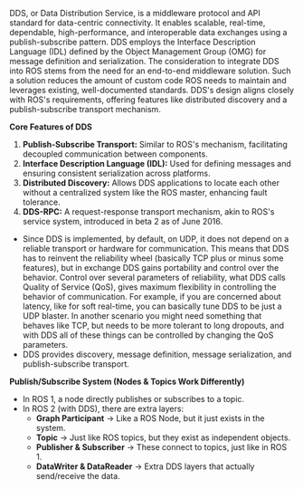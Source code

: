 DDS, or Data Distribution Service, is a middleware protocol and API standard for data-centric connectivity. It enables scalable, real-time, dependable, high-performance, and interoperable data exchanges using a publish-subscribe pattern. DDS employs the Interface Description Language (IDL) defined by the Object Management Group (OMG) for message definition and serialization.
The consideration to integrate DDS into ROS stems from the need for an end-to-end middleware solution. Such a solution reduces the amount of custom code ROS needs to maintain and leverages existing, well-documented standards. DDS's design aligns closely with ROS's requirements, offering features like distributed discovery and a publish-subscribe transport mechanism.

 **Core Features of DDS**

1. **Publish-Subscribe Transport:** Similar to ROS's mechanism, facilitating decoupled communication between components.
2. **Interface Description Language (IDL):** Used for defining messages and ensuring consistent serialization across platforms.
3. **Distributed Discovery:** Allows DDS applications to locate each other without a centralized system like the ROS master, enhancing fault tolerance.
4. **DDS-RPC:** A request-response transport mechanism, akin to ROS's service system, introduced in beta 2 as of June 2016.
- Since DDS is implemented, by default, on UDP, it does not depend on a reliable transport or hardware for communication. This means that DDS has to reinvent the reliability wheel (basically TCP plus or minus some features), but in exchange DDS gains portability and control over the behavior. Control over several parameters of reliability, what DDS calls Quality of Service (QoS), gives maximum flexibility in controlling the behavior of communication. For example, if you are concerned about latency, like for soft real-time, you can basically tune DDS to be just a UDP blaster. In another scenario you might need something that behaves like TCP, but needs to be more tolerant to long dropouts, and with DDS all of these things can be controlled by changing the QoS parameters.
- DDS provides discovery, message definition, message serialization, and publish-subscribe transport.

**Publish/Subscribe System (Nodes & Topics Work Differently)**

- In ROS 1, a node directly publishes or subscribes to a topic.
- In ROS 2 (with DDS), there are extra layers:
    - **Graph Participant** → Like a ROS Node, but it just exists in the system.
    - **Topic** → Just like ROS topics, but they exist as independent objects.
    - **Publisher & Subscriber** → These connect to topics, just like in ROS 1.
    - **DataWriter & DataReader** → Extra DDS layers that actually send/receive the data.
